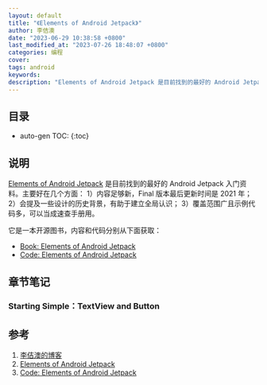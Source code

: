 ```yaml
---
layout: default
title: "《Elements of Android Jetpack》"
author: 李佶澳
date: "2023-06-29 10:38:58 +0800"
last_modified_at: "2023-07-26 18:48:07 +0800"
categories: 编程
cover:
tags: android
keywords:
description: "Elements of Android Jetpack 是目前找到的最好的 Android Jetpack 入门资料。：1）内容足够新，Final 版本最后更新时间是 2021 年；2）会提及一些设计的历史背景，有助于建立全局认识；3）覆盖范围广且示例代码多，可以当成速查手册用"
---
```


## 目录

* auto-gen TOC:
{:toc}

## 说明

[Elements of Android Jetpack][2] 是目前找到的最好的 Android Jetpack 入门资料。主要好在几个方面：
1）内容足够新，Final 版本最后更新时间是 2021 年；
2）会提及一些设计的历史背景，有助于建立全局认识；
3）覆盖范围广且示例代码多，可以当成速查手册用。

它是一本开源图书，内容和代码分别从下面获取：

* [Book: Elements of Android Jetpack][2]
* [Code: Elements of Android Jetpack][3]

## 章节笔记

### Starting Simple：TextView and Button



## 参考

1. [李佶澳的博客][1]
2. [Elements of Android Jetpack][2]
3. [Code: Elements of Android Jetpack][3]

[1]: https://www.lijiaocn.com "李佶澳的博客"
[2]: https://commonsware.com/Jetpack/ "Elements of Android Jetpack"
[3]: https://gitlab.com/commonsguy/cw-jetpack-kotlin "Code: Elements of Android Jetpack"
